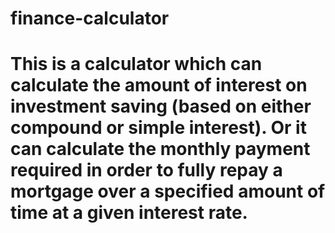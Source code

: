 # finance-calculator
# This is a calculator which can calculate the amount of interest on investment saving (based on either compound or simple interest). Or it can calculate the monthly payment required in order to fully repay a mortgage over a specified amount of time at a given interest rate. 
